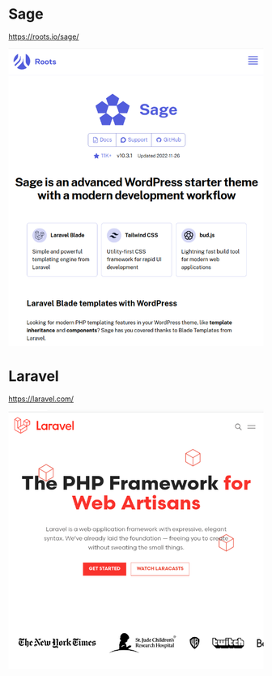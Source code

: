 # Sage

https://roots.io/sage/

![](sage-home.png)

# Laravel

https://laravel.com/

![](laravel.png)